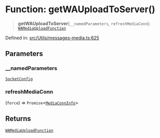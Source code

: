 # Function: getWAUploadToServer()

> **getWAUploadToServer**(`__namedParameters`, `refreshMediaConn`): [`WAMediaUploadFunction`](../type-aliases/WAMediaUploadFunction.md)

Defined in: [src/Utils/messages-media.ts:625](https://github.com/Fokusdotid/bail/blob/99acc683da8779d62a0509bb4108fdb35cb2b061/src/Utils/messages-media.ts#L625)

## Parameters

### \_\_namedParameters

[`SocketConfig`](../type-aliases/SocketConfig.md)

### refreshMediaConn

(`force`) => `Promise`\<[`MediaConnInfo`](../type-aliases/MediaConnInfo.md)\>

## Returns

[`WAMediaUploadFunction`](../type-aliases/WAMediaUploadFunction.md)
